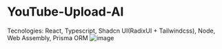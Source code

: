 # YouTube-Upload-AI
Tecnologies: React, Typescript, Shadcn UI(RadixUI + Tailwindcss), Node, Web Assembly, Prisma ORM
![image](https://github.com/alisondiegodev/YouTube-Upload-AI/assets/110138219/0c9eb969-9f5b-463a-8b94-0c9159b0da91)

